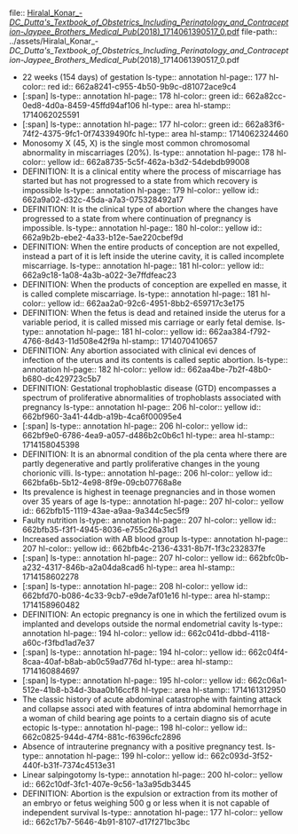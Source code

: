 file:: [Hiralal_Konar_-_DC_Dutta's_Textbook_of_Obstetrics_Including_Perinatology_and_Contraception-Jaypee_Brothers_Medical_Pub_(2018)_1714061390517_0.pdf](../assets/Hiralal_Konar_-_DC_Dutta's_Textbook_of_Obstetrics_Including_Perinatology_and_Contraception-Jaypee_Brothers_Medical_Pub_(2018)_1714061390517_0.pdf)
file-path:: ../assets/Hiralal_Konar_-_DC_Dutta's_Textbook_of_Obstetrics_Including_Perinatology_and_Contraception-Jaypee_Brothers_Medical_Pub_(2018)_1714061390517_0.pdf

- 22 weeks (154 days) of gestation
  ls-type:: annotation
  hl-page:: 177
  hl-color:: red
  id:: 662a8241-c955-4b50-9b9c-d81072ace9c4
- [:span]
  ls-type:: annotation
  hl-page:: 178
  hl-color:: green
  id:: 662a82cc-0ed8-4d0a-8459-45ffd94af106
  hl-type:: area
  hl-stamp:: 1714062025591
- [:span]
  ls-type:: annotation
  hl-page:: 177
  hl-color:: green
  id:: 662a83f6-74f2-4375-9fc1-0f74339490fc
  hl-type:: area
  hl-stamp:: 1714062324460
- Monosomy X (45, X) is the single most common chromosomal abnormality in miscarriages (20%).
  ls-type:: annotation
  hl-page:: 178
  hl-color:: yellow
  id:: 662a8735-5c5f-462a-b3d2-54debdb99008
- DEFINITION: It is a clinical entity where the process of miscarriage has started but has not progressed to a state from which recovery is impossible
  ls-type:: annotation
  hl-page:: 179
  hl-color:: yellow
  id:: 662a9a02-d32c-45da-a7a3-075328492a17
- DEFINITION: It is the clinical type of abortion where the changes have progressed to a state from where continuation of pregnancy is impossible.
  ls-type:: annotation
  hl-page:: 180
  hl-color:: yellow
  id:: 662a9b2b-ebe2-4a33-b12e-5ae220cbef9d
- DEFINITION: When the entire products of conception are not expelled, instead a part of it is left inside the uterine cavity, it is called incomplete miscarriage.
  ls-type:: annotation
  hl-page:: 181
  hl-color:: yellow
  id:: 662a9c18-1a08-4a3b-a022-3e7ffdfeac23
- DEFINITION: When the products of conception are expelled en masse, it is called complete miscarriage.
  ls-type:: annotation
  hl-page:: 181
  hl-color:: yellow
  id:: 662aa2a0-92c6-4951-8bb2-659717c3e175
- DEFINITION: When the fetus is dead and retained inside the uterus for a variable period, it is called missed mis carriage or early fetal demise.
  ls-type:: annotation
  hl-page:: 181
  hl-color:: yellow
  id:: 662aa384-f792-4766-8d43-11d508e42f9a
  hl-stamp:: 1714070410657
- DEFINITION: Any abortion associated with clinical evi dences of infection of the uterus and its contents is called septic abortion.
  ls-type:: annotation
  hl-page:: 182
  hl-color:: yellow
  id:: 662aa4be-7b2f-48b0-b680-dc429723c5b7
- DEFINITION: Gestational trophoblastic disease (GTD) encompasses a spectrum of proliferative abnormalities of trophoblasts associated with pregnancy
  ls-type:: annotation
  hl-page:: 206
  hl-color:: yellow
  id:: 662bf960-3a41-44db-a19b-4ca6f00095e4
- [:span]
  ls-type:: annotation
  hl-page:: 206
  hl-color:: yellow
  id:: 662bf9e0-6786-4ea9-a057-d486b2c0b6c1
  hl-type:: area
  hl-stamp:: 1714158045398
- DEFINITION: It is an abnormal condition of the pla centa where there are partly degenerative and partly proliferative changes in the young chorionic villi.
  ls-type:: annotation
  hl-page:: 206
  hl-color:: yellow
  id:: 662bfa6b-5b12-4e98-8f9e-09cb07768a8e
- Its prevalence is highest in teenage pregnancies and in those women over 35 years of age
  ls-type:: annotation
  hl-page:: 207
  hl-color:: yellow
  id:: 662bfb15-1119-43ae-a9aa-9a344c5ec5f9
- Faulty nutrition
  ls-type:: annotation
  hl-page:: 207
  hl-color:: yellow
  id:: 662bfb35-f3f1-4945-8036-e755c26a31d1
- Increased association with AB blood group
  ls-type:: annotation
  hl-page:: 207
  hl-color:: yellow
  id:: 662bfb4c-2136-4331-8b7f-1f3c232837fe
- [:span]
  ls-type:: annotation
  hl-page:: 207
  hl-color:: yellow
  id:: 662bfc0b-a232-4317-846b-a2a04da8cad6
  hl-type:: area
  hl-stamp:: 1714158602278
- [:span]
  ls-type:: annotation
  hl-page:: 208
  hl-color:: yellow
  id:: 662bfd70-b086-4c33-9cb7-e9de7af01e16
  hl-type:: area
  hl-stamp:: 1714158960482
- DEFINITION: An ectopic pregnancy is one in which the fertilized ovum is implanted and develops outside the normal endometrial cavity
  ls-type:: annotation
  hl-page:: 194
  hl-color:: yellow
  id:: 662c041d-dbbd-4118-a60c-f3fbd1ad7e37
- [:span]
  ls-type:: annotation
  hl-page:: 194
  hl-color:: yellow
  id:: 662c04f4-8caa-40af-b8ab-ab0c59ad776d
  hl-type:: area
  hl-stamp:: 1714160884697
- [:span]
  ls-type:: annotation
  hl-page:: 195
  hl-color:: yellow
  id:: 662c06a1-512e-41b8-b34d-3baa0b16ccf8
  hl-type:: area
  hl-stamp:: 1714161312950
- The classic history of acute abdominal catastrophe with fainting attack and collapse associ ated with features of intra abdominal hemorrhage in a woman of child bearing age points to a certain diagno sis of acute ectopic
  ls-type:: annotation
  hl-page:: 198
  hl-color:: yellow
  id:: 662c0825-944d-47f4-881c-f6396cfc2896
- Absence of intrauterine pregnancy with a positive pregnancy test. 
  ls-type:: annotation
  hl-page:: 199
  hl-color:: yellow
  id:: 662c093d-3f52-440f-b31f-7374c4513e31
- Linear salpingotomy
  ls-type:: annotation
  hl-page:: 200
  hl-color:: yellow
  id:: 662c10df-3fc1-407e-9c56-1a3a95db3445
- DEFINITION: Abortion is the expulsion or extraction from its mother of an embryo or fetus weighing 500 g or less when it is not capable of independent survival
  ls-type:: annotation
  hl-page:: 177
  hl-color:: yellow
  id:: 662c17b7-5646-4b91-8107-d17f271bc3bc